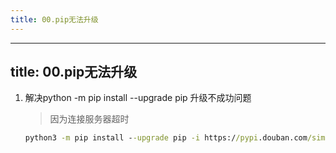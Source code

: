 ```yaml
---
title: 00.pip无法升级
---
```

---
title: 00.pip无法升级
---

1. 解决python -m pip install --upgrade pip 升级不成功问题

   > 因为连接服务器超时

   ```cmd
   python3 -m pip install --upgrade pip -i https://pypi.douban.com/simple
   ```

